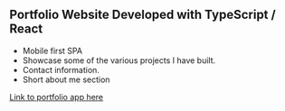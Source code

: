 ## Portfolio Website Developed with TypeScript / React

- Mobile first SPA
- Showcase some of the various projects I have built.
- Contact information.
- Short about me section


[Link to portfolio app here](https://my-site-whmcquaid.vercel.app/)
